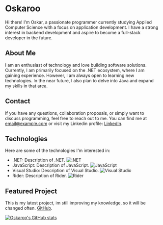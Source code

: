 # Oskaroo

Hi there! I'm Oskar, a passionate programmer currently studying Applied Computer Science with a focus on application development. I have a strong interest in backend development and aspire to become a full-stack developer in the future.

## About Me

I am an enthusiast of technology and love building software solutions. Currently, I am primarily focused on the .NET ecosystem, where I am gaining experience. However, I am always open to learning new technologies. In the near future, I also plan to delve into Java and expand my skills in that area.

## Contact

If you have any questions, collaboration proposals, or simply want to discuss programming, feel free to reach out to me. You can find me at email@example.com or visit my Linkedin profile: [LinkedIn](https://www.linkedin.com/in/oskar-michalski-30b71926b/).

## Technologies

Here are some of the technologies I'm interested in:

- .NET: Description of .NET. ![.NET](https://simpleicons.org/icons/dotnet.svg)
- JavaScript: Description of JavaScript. ![JavaScript](https://simpleicons.org/icons/javascript.svg)
- Visual Studio: Description of Visual Studio. ![Visual Studio](https://simpleicons.org/icons/visualstudio.svg)
- Rider: Description of Rider. ![Rider](https://simpleicons.org/icons/jetbrains.svg)

## Featured Project

This is my latest project, im still improving my knowledge, so it will be changed often. [GitHub](https://github.com/Oskaroo/PhoneLink).

[![Oskaroo's GitHub stats](https://github-readme-stats.vercel.app/api?username=Oskaroo)](https://github.com/anuraghazra/github-readme-stats)
